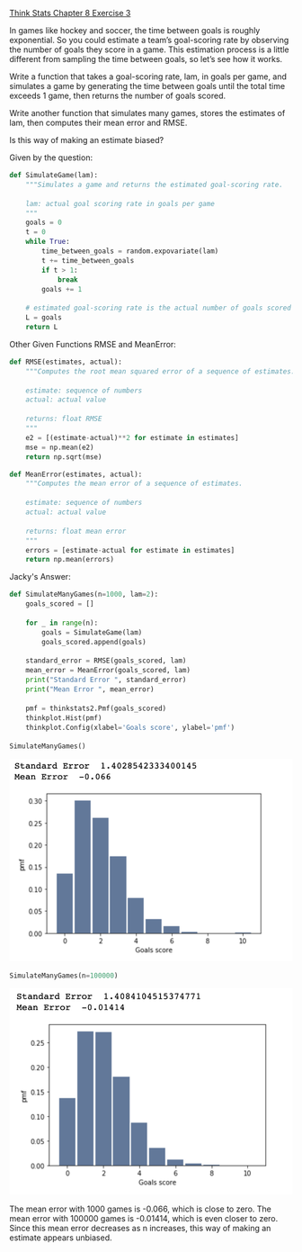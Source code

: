 [Think Stats Chapter 8 Exercise 3](http://greenteapress.com/thinkstats2/html/thinkstats2009.html#toc77)

In games like hockey and soccer, the time between goals is roughly exponential. So you could estimate a team’s goal-scoring rate by observing the number of goals they score in a game. This estimation process is a little different from sampling the time between goals, so let’s see how it works.

Write a function that takes a goal-scoring rate, lam, in goals per game, and simulates a game by generating the time between goals until the total time exceeds 1 game, then returns the number of goals scored.

Write another function that simulates many games, stores the estimates of lam, then computes their mean error and RMSE.

Is this way of making an estimate biased?

Given by the question:
```python
def SimulateGame(lam):
    """Simulates a game and returns the estimated goal-scoring rate.

    lam: actual goal scoring rate in goals per game
    """
    goals = 0
    t = 0
    while True:
        time_between_goals = random.expovariate(lam)
        t += time_between_goals
        if t > 1:
            break
        goals += 1

    # estimated goal-scoring rate is the actual number of goals scored
    L = goals
    return L
```
Other Given Functions RMSE and MeanError:

```python
def RMSE(estimates, actual):
    """Computes the root mean squared error of a sequence of estimates.

    estimate: sequence of numbers
    actual: actual value

    returns: float RMSE
    """
    e2 = [(estimate-actual)**2 for estimate in estimates]
    mse = np.mean(e2)
    return np.sqrt(mse)
```

```python
def MeanError(estimates, actual):
    """Computes the mean error of a sequence of estimates.

    estimate: sequence of numbers
    actual: actual value

    returns: float mean error
    """
    errors = [estimate-actual for estimate in estimates]
    return np.mean(errors)
```


Jacky's Answer:
```python
def SimulateManyGames(n=1000, lam=2):
    goals_scored = []
    
    for _ in range(n):
        goals = SimulateGame(lam)
        goals_scored.append(goals)
    
    standard_error = RMSE(goals_scored, lam)
    mean_error = MeanError(goals_scored, lam)
    print("Standard Error ", standard_error)
    print("Mean Error ", mean_error)
    
    pmf = thinkstats2.Pmf(goals_scored)
    thinkplot.Hist(pmf)
    thinkplot.Config(xlabel='Goals score', ylabel='pmf')
    
SimulateManyGames()
```
![image1](https://github.com/jackywlu/dsp/blob/master/lessons/statistics/Exercise%208-3%20Image%201.png)

```python
SimulateManyGames(n=100000)
```
![image2](https://github.com/jackywlu/dsp/blob/master/lessons/statistics/Exercise%208-3%20Image%202.png)


The mean error with 1000 games is -0.066, which is close to zero. The mean error with 100000 games is -0.01414, which is even closer to zero. Since this mean error decreases as n increases, this way of making an estimate appears unbiased.
